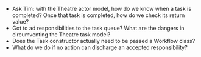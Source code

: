 * Ask Tim: with the Theatre actor model, how do we know when a task is completed? Once
  that task is completed, how do we check its return value?
* Got to ad responsibilities to the task queue? What are the dangers in
  circumventing the Theatre task model?
* Does the Task constructor actually need to be passed a Workflow class?
* What do we do if no action can discharge an accepted responsibility?
